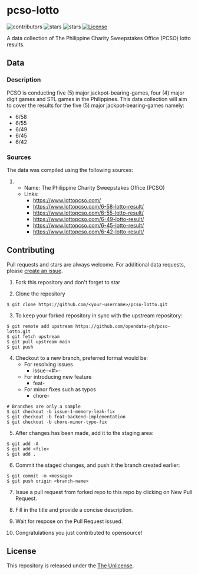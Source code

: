 # pcso-lotto

![contributors](https://badgen.net/github/contributors/opendata-ph/pcso-lotto)
![stars](https://badgen.net/github/stars/opendata-ph/pcso-lotto)
![stars](https://badgen.net/github/forks/opendata-ph/pcso-lotto)
[![License](https://badgen.net/github/license/opendata-ph/pcso-lotto)](https://github.com/opendata-ph/pcso-lotto/blob/main/LICENSE)

A data collection of The Philippine Charity Sweepstakes Office (PCSO) lotto results.

## Data

### Description

PCSO is conducting five (5) major jackpot-bearing-games, four (4) major digit games and STL games in the Philippines. This data collection will aim to cover the results for the five (5) major jackpot-bearing-games namely:

- 6/58
- 6/55
- 6/49
- 6/45
- 6/42

### Sources

The data was compiled using the following sources:

1.
    * Name: The Philippine Charity Sweepstakes Office (PCSO)
    * Links:
        * https://www.lottopcso.com/
        * https://www.lottopcso.com/6-58-lotto-result/
        * https://www.lottopcso.com/6-55-lotto-result/
        * https://www.lottopcso.com/6-49-lotto-result/
        * https://www.lottopcso.com/6-45-lotto-result/
        * https://www.lottopcso.com/6-42-lotto-result/

## Contributing

Pull requests and stars are always welcome. For additional data requests, please [create an issue](https://github.com/opendata-ph/pcso-lotto/issues/new).

1. Fork this repository and don't forget to star

2. Clone the repository

```
$ git clone https://github.com/<your-username>/pcso-lotto.git
```

3. To keep your forked repository in sync with the upstream repository:

```
$ git remote add upstream https://github.com/opendata-ph/pcso-lotto.git
$ git fetch upstream
$ git pull upstream main
$ git push
```

4. Checkout to a new branch, preferred format would be:
   - For resolving issues
      - issue-<#>-<description>
   - For introducing new feature
      - feat-<description>
   - For minor fixes such as typos
      - chore-<description>
  
```
# Branches are only a sample
$ git checkout -b issue-1-memory-leak-fix
$ git checkout -b feat-backend-implementation
$ git checkout -b chore-minor-typo-fix
```

5. After changes has been made, add it to the staging area:

```
$ git add -A
$ git add <file>
$ git add .
```

6. Commit the staged changes, and push it the branch created earlier:

```
$ git commit -m <message>
$ git push origin <branch-name>
```

7. Issue a pull request from forked repo to this repo by clicking on New Pull Request.

8. Fill in the title and provide a concise description.

9. Wait for respose on the Pull Request issued. 

10. Congratulations you just contributed to opensource!

## License

This repository is released under the [The Unlicense](https://github.com/opendata-ph/pcso-lotto/blob/main/LICENSE).